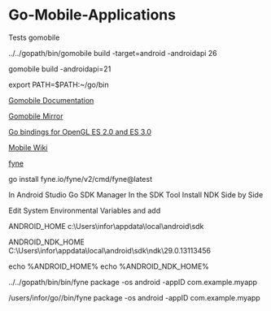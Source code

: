 # Go-Mobile-Applications
Tests gomobile 

 ../../gopath/bin/gomobile build -target=android -androidapi 26

gomobile build -androidapi=21

export PATH=$PATH:~/go/bin

[Gomobile Documentation](https://pkg.go.dev/golang.org/x/mobile/cmd/gomobile)

[Gomobile Mirror](https://github.com/golang/mobile)

[Go bindings for OpenGL ES 2.0 and ES 3.0](https://pkg.go.dev/golang.org/x/mobile/gl)

[Mobile Wiki](https://go.dev/wiki/Mobile)

[fyne](https://fyne.io/)

 go install fyne.io/fyne/v2/cmd/fyne@latest

In Android Studio Go SDK Manager In the SDK Tool Install NDK Side by Side

Edit System Environmental Variables and add

ANDROID_HOME
c:\Users\infor\appdata\local\android\sdk

ANDROID_NDK_HOME
  C:\Users\infor\appdata\local\android\sdk\ndk\29.0.13113456

echo %ANDROID_HOME%
echo %ANDROID_NDK_HOME%

../../gopath/bin/bin/fyne package -os android -appID com.example.myapp

/users/infor/go//bin/fyne package -os android -appID com.example.myapp
